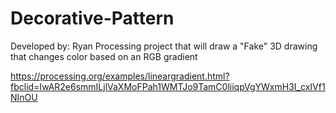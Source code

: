 # Decorative-Pattern
Developed by: Ryan
Processing project that will draw a "Fake" 3D drawing that changes color based on an RGB gradient

https://processing.org/examples/lineargradient.html?fbclid=IwAR2e6smmILjlVaXMoFPah1WMTJo9TamC0liiqpVgYWxmH3I_cxIVf1NInOU
